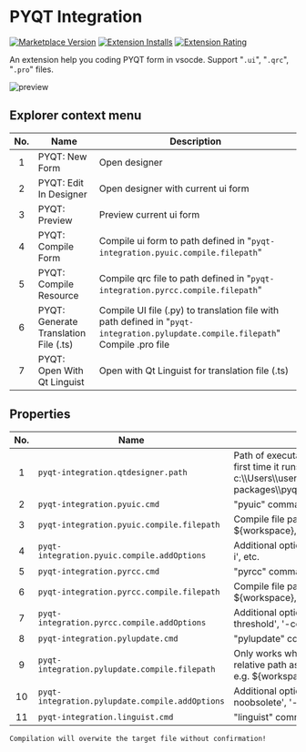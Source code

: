 # PYQT Integration

[![Marketplace Version](https://vsmarketplacebadge.apphb.com/version-short/zhoufeng.pyqt-integration.svg)](https://marketplace.visualstudio.com/items?itemName=zhoufeng.pyqt-integration) [![Extension Installs](https://vsmarketplacebadge.apphb.com/installs/zhoufeng.pyqt-integration.svg)](https://marketplace.visualstudio.com/items?itemName=zhoufeng.pyqt-integration) [![Extension Rating](https://vsmarketplacebadge.apphb.com/rating/zhoufeng.pyqt-integration.svg)](https://marketplace.visualstudio.com/items?itemName=zhoufeng.pyqt-integration)

An extension help you coding PYQT form in vsocde. Support "`.ui`", "`.qrc`", "`.pro`" files.

![preview](./imgs/preview.png)

## Explorer context menu

|No.|Name|Description|
|:---:|---|---|
|1|PYQT: New Form|Open designer|
|2|PYQT: Edit In Designer|Open designer with current ui form|
|3|PYQT: Preview|Preview current ui form|
|4|PYQT: Compile Form|Compile ui form to path defined in "`pyqt-integration.pyuic.compile.filepath`"|
|5|PYQT: Compile Resource|Compile qrc file to path defined in "`pyqt-integration.pyrcc.compile.filepath`"|
|6|PYQT: Generate Translation File (.ts)|Compile UI file (.py) to translation file with path defined in "`pyqt-integration.pylupdate.compile.filepath`" <br/> Compile .pro file|
|7|PYQT: Open With Qt Linguist|Open with Qt Linguist for translation file (.ts)|

## Properties

|No.|Name|Description|
|:---:|---|---|
|1|`pyqt-integration.qtdesigner.path`|Path of executable file of qt designer, the extension will ask you to set at the first time it runs, e.g. c:\\\\Users\\\\username\\\\AppData\\\\Local\\\\Programs\\\\Python\\\\Python35\\\\Lib\\\\site-packages\\\\pyqt5-tools\\\\designer.exe|
|2|`pyqt-integration.pyuic.cmd`|"pyuic" command, default "`pyuic5`"|
|3|`pyqt-integration.pyuic.compile.filepath`|Compile file path, relative path as default, switch to absolute path by involving ${workspace}, e.g. \${workspace}\\\\UI\\\\Ui_\${ui_name}.py|
|4|`pyqt-integration.pyuic.compile.addOptions`|Additional options for pyuic compiling, it can be a combination of '-x', '-d', '-i', etc.|
|5|`pyqt-integration.pyrcc.cmd`|"pyrcc" command, default "`pyrcc5`"|
|6|`pyqt-integration.pyrcc.compile.filepath`|Compile file path, relative path as default, switch to absolute path by involving ${workspace}, e.g. \${workspace}\\\\QRC\\\\\${qrc_name}_rc.py|
|7|`pyqt-integration.pyrcc.compile.addOptions`|Additional options for pyrcc compiling, it can be a combination of '-root', '-threshold', '-compress', '-no-compress', etc.|
|8|`pyqt-integration.pylupdate.cmd`|"pylupdate" command, default "`pylupdate5`"|
|9|`pyqt-integration.pylupdate.compile.filepath`|Only works when compiling an UI file (.py), Stores the target '.ts' file's path, relative path as default, switch to absolute path by involving ${workspace}, e.g. ${workspace}\\\\TS\\\\\${ts_name}.ts|
|10|`pyqt-integration.pylupdate.compile.addOptions`|Additional options for pylupdate, it can be a combination of '-verbose', '-noobsolete', '-tr-function', '-translate-function', etc.|
|11|`pyqt-integration.linguist.cmd`|"linguist" command, default "`linguist`"|

```text
Compilation will overwite the target file without confirmation!
```